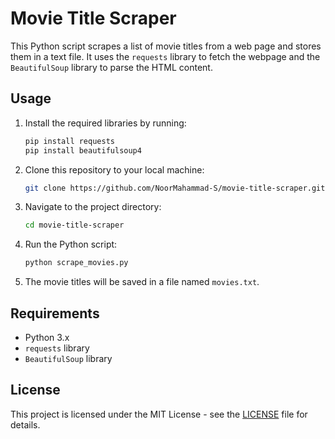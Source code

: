 # Movie Title Scraper

This Python script scrapes a list of movie titles from a web page and stores them in a text file. 
It uses the `requests` library to fetch the webpage and the `BeautifulSoup` library to parse the HTML content.

## Usage

1. Install the required libraries by running:

   ```bash
   pip install requests
   pip install beautifulsoup4
   ```

2. Clone this repository to your local machine:

   ```bash
   git clone https://github.com/NoorMahammad-S/movie-title-scraper.git
   ```

3. Navigate to the project directory:

   ```bash
   cd movie-title-scraper
   ```

4. Run the Python script:

   ```bash
   python scrape_movies.py
   ```

5. The movie titles will be saved in a file named `movies.txt`.

## Requirements

- Python 3.x
- `requests` library
- `BeautifulSoup` library

## License

This project is licensed under the MIT License - see the [LICENSE](LICENSE) file for details.

